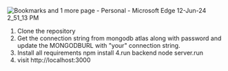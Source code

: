 ![Bookmarks and 1 more page - Personal - Microsoft​ Edge 12-Jun-24 2_51_13 PM](https://github.com/techsoniya/bookmark-manager/assets/100508652/9b9e13ae-919d-40ba-ab28-fb97b5090427)



1. Clone the repository
2. Get the connection string from mongodb atlas along with password and update the MONGODBURL with "your" connection string.
3. Install all requirements
npm install 
4.run backend 
  node server.run
6. visit
    http://localhost:3000

